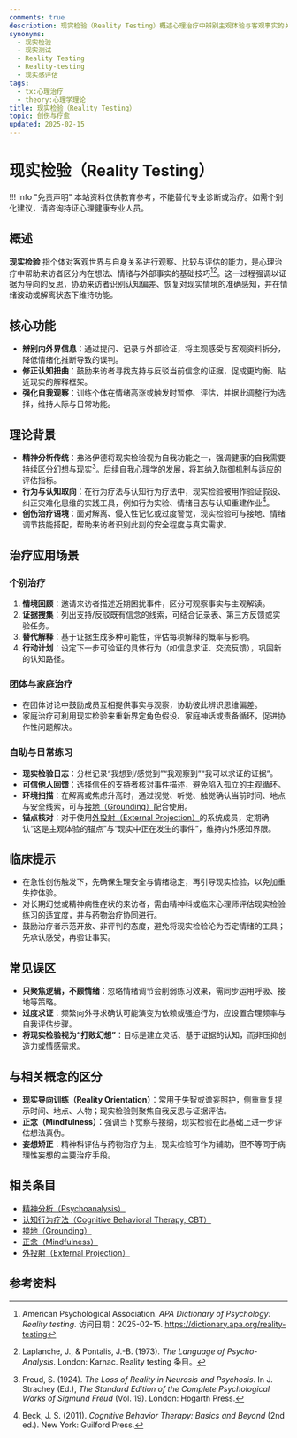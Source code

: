 ```yaml
---
comments: true
description: 现实检验（Reality Testing）概述心理治疗中辨别主观体验与客观事实的关键技能，帮助来访者校准信念、降低认知扭曲，是精神分析与认知行为疗法的重要组成。
synonyms:
  - 现实检验
  - 现实测试
  - Reality Testing
  - Reality-testing
  - 现实感评估
tags:
  - tx:心理治疗
  - theory:心理学理论
title: 现实检验（Reality Testing）
topic: 创伤与疗愈
updated: 2025-02-15
---
```


# 现实检验（Reality Testing）

!!! info "免责声明"
    本站资料仅供教育参考，不能替代专业诊断或治疗。如需个别化建议，请咨询持证心理健康专业人员。

## 概述

**现实检验** 指个体对客观世界与自身关系进行观察、比较与评估的能力，是心理治疗中帮助来访者区分内在想法、情绪与外部事实的基础技巧[^apa-rt][^laplanche-rt]。这一过程强调以证据为导向的反思，协助来访者识别认知偏差、恢复对现实情境的准确感知，并在情绪波动或解离状态下维持功能。

## 核心功能

- **辨别内外界信息**：通过提问、记录与外部验证，将主观感受与客观资料拆分，降低情绪化推断导致的误判。
- **修正认知扭曲**：鼓励来访者寻找支持与反驳当前信念的证据，促成更均衡、贴近现实的解释框架。
- **强化自我观察**：训练个体在情绪高涨或触发时暂停、评估，并据此调整行为选择，维持人际与日常功能。

## 理论背景

- **精神分析传统**：弗洛伊德将现实检验视为自我功能之一，强调健康的自我需要持续区分幻想与现实[^freud-1924]。后续自我心理学的发展，将其纳入防御机制与适应的评估指标。
- **行为与认知取向**：在行为疗法与认知行为疗法中，现实检验被用作验证假设、纠正灾难化思维的实践工具，例如行为实验、情绪日志与认知重建作业[^beck-cbt]。
- **创伤治疗语境**：面对解离、侵入性记忆或过度警觉，现实检验可与接地、情绪调节技能搭配，帮助来访者识别此刻的安全程度与真实需求。

## 治疗应用场景

### 个别治疗

1. **情境回顾**：邀请来访者描述近期困扰事件，区分可观察事实与主观解读。
2. **证据搜集**：列出支持/反驳既有信念的线索，可结合记录表、第三方反馈或实验任务。
3. **替代解释**：基于证据生成多种可能性，评估每项解释的概率与影响。
4. **行动计划**：设定下一步可验证的具体行为（如信息求证、交流反馈），巩固新的认知路径。

### 团体与家庭治疗

- 在团体讨论中鼓励成员互相提供事实与观察，协助彼此辨识思维偏差。
- 家庭治疗可利用现实检验来重新界定角色假设、家庭神话或责备循环，促进协作性问题解决。

### 自助与日常练习

- **现实检验日志**：分栏记录“我想到/感觉到”“我观察到”“我可以求证的证据”。
- **可信他人回馈**：选择信任的支持者核对事件描述，避免陷入孤立的主观循环。
- **环境扫描**：在解离或焦虑升高时，通过视觉、听觉、触觉确认当前时间、地点与安全线索，可与[接地（Grounding）](Grounding.md)配合使用。
- **锚点核对**：对于使用[外投射（External Projection）](External-Projection.md)的系统成员，定期确认“这是主观体验的锚点”与“现实中正在发生的事件”，维持内外感知界限。

## 临床提示

- 在急性创伤触发下，先确保生理安全与情绪稳定，再引导现实检验，以免加重失控体验。
- 对长期幻觉或精神病性症状的来访者，需由精神科或临床心理师评估现实检验练习的适宜度，并与药物治疗协同进行。
- 鼓励治疗者示范开放、非评判的态度，避免将现实检验沦为否定情绪的工具；先承认感受，再验证事实。

## 常见误区

- **只聚焦逻辑，不顾情绪**：忽略情绪调节会削弱练习效果，需同步运用呼吸、接地等策略。
- **过度求证**：频繁向外寻求确认可能演变为依赖或强迫行为，应设置合理频率与自我评估步骤。
- **将现实检验视为“打败幻想”**：目标是建立灵活、基于证据的认知，而非压抑创造力或情感需求。

## 与相关概念的区分

- **现实导向训练（Reality Orientation）**：常用于失智或谵妄照护，侧重重复提示时间、地点、人物；现实检验则聚焦自我反思与证据评估。
- **正念（Mindfulness）**：强调当下觉察与接纳，现实检验在此基础上进一步评估想法真伪。
- **妄想矫正**：精神科评估与药物治疗为主，现实检验可作为辅助，但不等同于病理性妄想的主要治疗手段。

## 相关条目

- [精神分析（Psychoanalysis）](Psychoanalysis.md)
- [认知行为疗法（Cognitive Behavioral Therapy, CBT）](Cognitive-Behavioral-Therapy-CBT.md)
- [接地（Grounding）](Grounding.md)
- [正念（Mindfulness）](Mindfulness.md)
- [外投射（External Projection）](External-Projection.md)

## 参考资料

[^apa-rt]: American Psychological Association. *APA Dictionary of Psychology: Reality testing*. 访问日期：2025-02-15. https://dictionary.apa.org/reality-testing
[^laplanche-rt]: Laplanche, J., & Pontalis, J.-B. (1973). *The Language of Psycho-Analysis*. London: Karnac. Reality testing 条目。
[^freud-1924]: Freud, S. (1924). *The Loss of Reality in Neurosis and Psychosis*. In J. Strachey (Ed.), *The Standard Edition of the Complete Psychological Works of Sigmund Freud* (Vol. 19). London: Hogarth Press.
[^beck-cbt]: Beck, J. S. (2011). *Cognitive Behavior Therapy: Basics and Beyond* (2nd ed.). New York: Guilford Press.
